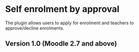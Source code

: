 Self enrolment by approval
==========================

The plugin allows users to apply for enrolment and teachers to approve/decline
enrolments.

Version 1.0 (Moodle 2.7 and above)
----------------------------------
